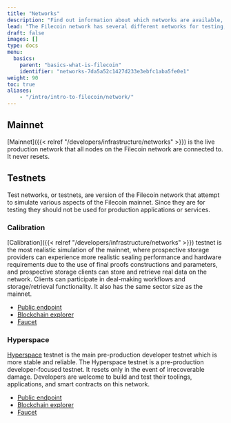 ```yaml
---
title: "Networks"
description: "Find out information about which networks are available, what their scheduled uptime is, and how you can connect to each network."
lead: "The Filecoin network has several different networks for testing, staging, and production purposes. This page contains information on the [networks available](#available-networks) for Filecoin."
draft: false
images: []
type: docs
menu:
  basics:
    parent: "basics-what-is-filecoin"
    identifier: "networks-7da5a52c1427d233e3ebfc1aba5fe0e1"
weight: 90
toc: true
aliases:
    - "/intro/intro-to-filecoin/network/"
---
```


## Mainnet

[Mainnet]({{< relref "/developers/infrastructure/networks" >}}) is the live production network that all nodes on the Filecoin network are connected to. It never resets.

## Testnets

Test networks, or testnets, are version of the Filecoin network that attempt to simulate various aspects of the Filecoin mainnet. Since they are for testing they should not be used for production applications or services.

### Calibration

[Calibration]({{< relref "/developers/infrastructure/networks" >}}) testnet is the most realistic simulation of the mainnet, where prospective storage providers can experience more realistic sealing performance and hardware requirements due to the use of final proofs constructions and parameters, and prospective storage clients can store and retrieve real data on the network. Clients can participate in deal-making workflows and storage/retrieval functionality. It also has the same sector size as the mainnet.

- [Public endpoint](https://api.calibration.node.glif.io/rpc/v0)
- [Blockchain explorer](https://calibration.filscan.io/)
- [Faucet](https://faucet.calibration.fildev.network/)

### Hyperspace

[Hyperspace](https://github.com/filecoin-project/testnet-hyperspace) testnet is the main pre-production developer testnet which is more stable and reliable. The Hyperspace testnet is a pre-production developer-focused testnet. It resets only in the event of irrecoverable damage. Developers are welcome to build and test their toolings, applications, and smart contracts on this network.

- [Public endpoint](https://api.hyperspace.node.glif.io/rpc/v0)
- [Blockchain explorer](https://explorer.glif.io/?network%3Dhyperspace)
- [Faucet](https://hyperspace.filtest.network/%23faucet)

